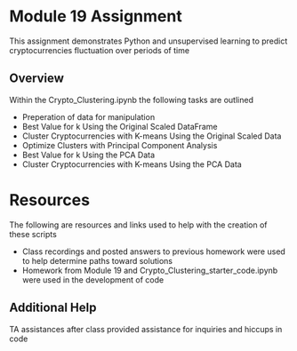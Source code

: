 # Module 19 Assignment
This assignment demonstrates Python and unsupervised learning to predict cryptocurrencies fluctuation over periods of time

## Overview
Within the Crypto_Clustering.ipynb the following  tasks are outlined
   - Preperation of data for manipulation
   - Best Value for k Using the Original Scaled DataFrame
   - Cluster Cryptocurrencies with K-means Using the Original Scaled Data
   - Optimize Clusters with Principal Component Analysis
   - Best Value for k Using the PCA Data
   - Cluster Cryptocurrencies with K-means Using the PCA Data

# Resources
The following are resources and links used to help with the creation of these scripts
  - Class recordings and posted answers to previous homework were used to help determine paths toward solutions
  - Homework from Module 19 and Crypto_Clustering_starter_code.ipynb were used in the development of code 

## Additional Help 
TA assistances after class provided assistance for inquiries and hiccups in code
